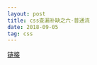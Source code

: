 ```yaml
---
layout: post
title: css查漏补缺之六-普通流
date: 2018-09-05
tag: css
---
```


[链接](https://developer.mozilla.org/en-US/docs/Learn/CSS/CSS_layout/Normal_Flow)

